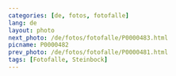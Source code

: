 ```yaml
---
categories: [de, fotos, fotofalle]
lang: de
layout: photo
next_photo: /de/fotos/fotofalle/P0000483.html
picname: P0000482
prev_photo: /de/fotos/fotofalle/P0000481.html
tags: [Fotofalle, Steinbock]
---
```

